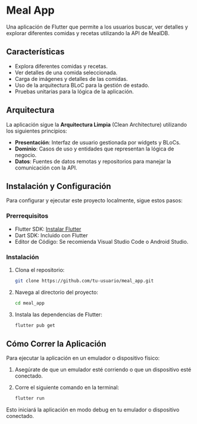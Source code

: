 # Meal App

Una aplicación de Flutter que permite a los usuarios buscar, ver detalles y explorar diferentes comidas y recetas utilizando la API de MealDB.

## Características

- Explora diferentes comidas y recetas.
- Ver detalles de una comida seleccionada.
- Carga de imágenes y detalles de las comidas.
- Uso de la arquitectura BLoC para la gestión de estado.
- Pruebas unitarias para la lógica de la aplicación.

## Arquitectura

La aplicación sigue la **Arquitectura Limpia** (Clean Architecture) utilizando los siguientes principios:

- **Presentación**: Interfaz de usuario gestionada por widgets y BLoCs.
- **Dominio**: Casos de uso y entidades que representan la lógica de negocio.
- **Datos**: Fuentes de datos remotas y repositorios para manejar la comunicación con la API.

## Instalación y Configuración

Para configurar y ejecutar este proyecto localmente, sigue estos pasos:

### Prerrequisitos

- Flutter SDK: [Instalar Flutter](https://flutter.dev/docs/get-started/install)
- Dart SDK: Incluido con Flutter
- Editor de Código: Se recomienda Visual Studio Code o Android Studio.

### Instalación

1. Clona el repositorio:
    ```bash
    git clone https://github.com/tu-usuario/meal_app.git
    ```
2. Navega al directorio del proyecto:
    ```bash
    cd meal_app
    ```
3. Instala las dependencias de Flutter:
    ```bash
    flutter pub get
    ```

## Cómo Correr la Aplicación

Para ejecutar la aplicación en un emulador o dispositivo físico:

1. Asegúrate de que un emulador esté corriendo o que un dispositivo esté conectado.
2. Corre el siguiente comando en la terminal:

    ```bash
    flutter run
    ```

Esto iniciará la aplicación en modo debug en tu emulador o dispositivo conectado.

